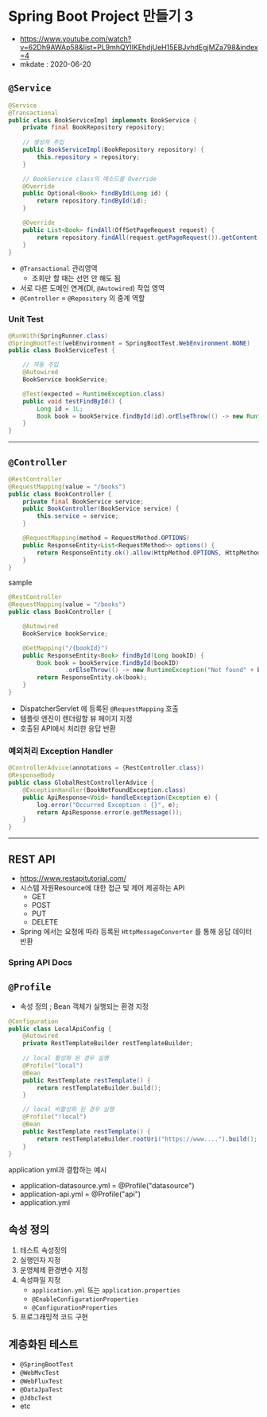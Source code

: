 # Spring Boot Project 만들기 3

- https://www.youtube.com/watch?v=62Dh9AWAp58&list=PL9mhQYIlKEhdjUeH15EBJvhdEgjMZa798&index=4
- mkdate : 2020-06-20

## `@Service`

```java
@Service
@Transactional
public class BookServiceImpl implements BookService {
    private final BookRepository repository;
    
    // 생성자 주입
    public BookServiceImpl(BookRepository repository) {
        this.repository = repository;
    }

    // BookService class의 메소드를 Override
    @Override
    public Optional<Book> findById(Long id) {
        return repository.findById(id);
    }

    @Override
    public List<Book> findAll(OffSetPageRequest request) {
        return repository.findAll(request.getPageRequest()).getContent();
    }
}
```

- `@Transactional` 관리영역
    - 조회만 할 때는 선언 안 해도 됨
- 서로 다른 도메인 연계(DI, `@Autowired`) 작업 영역
- `@Controller` = `@Repository` 의 중계 역할

### Unit Test

```java
@RunWith(SpringRunner.class)
@SpringBootTest(webEnvironment = SpringBootTest.WebEnvironment.NONE)
public class BookServiceTest {

    // 자동 주입
    @Autowired
    BookService bookService;

    @Test(expected = RuntimeException.class)
    public void testFindById() {
        Long id = 1L;
        Book book = bookService.findById(id).orElseThrow(() -> new RuntimeException("Not Found"));
    }
}

```

---

## `@Controller`

```java
@RestController
@RequestMapping(value = "/books")
public class BookController {
    private final BookService service;
    public BookController(BookService service) {
        this.service = service;
    }

    @RequestMapping(method = RequestMethod.OPTIONS)
    public ResponseEntity<List<RequestMethod>> options() {
        return ResponseEntity.ok().allow(HttpMethod.OPTIONS, HttpMethod.HEAD, HttpMethod.GET).build();
    }
}
```

sample

```java
@RestController
@RequestMapping(value = "/books")
public class BookController {

    @Autowired
    BookService bookService;

    @GetMapping("/{bookId}")
    public ResponseEntity<Book> findById(Long bookID) {
        Book book = bookService.findById(bookID)
                .orElseThrow(() -> new RuntimeException("Not found" + bookID));
        return ResponseEntity.ok(book);
    }
}
```

- DispatcherServlet 에 등록된 `@RequestMapping` 호출
- 템플릿 엔진이 렌더링할 뷰 페이지 지정
- 호출된 API에서 처리한 응답 반환

### 예외처리 Exception Handler

```java
@ControllerAdvice(annotations = {RestController.class})
@ResponseBody
public class GlobalRestControllerAdvice {
    @ExceptionHandler(BookNotFoundException.class)
    public ApiResponse<Void> handleException(Exception e) {
        log.error("Occurred Exception : {}", e);
        return ApiResponse.error(e.getMessage());
    }
}
```

---

## REST API

- https://www.restapitutorial.com/
- 시스템 자원Resource에 대한 접근 및 제어 제공하는 API
    - GET
    - POST
    - PUT
    - DELETE
- Spring 에서는 요청에 따라 등록된 `HttpMessageConverter` 를 통해 응답 데이터 반환

### Spring API Docs


## `@Profile`

- 속성 정의 ; Bean 객체가 실행되는 환경 지정

```java
@Configuration
public class LocalApiConfig {
    @Autowired
    private RestTemplateBuilder restTemplateBuilder;
    
    // local 활성화 된 경우 실행
    @Profile("local")    
    @Bean
    public RestTemplate restTemplate() {
        return restTemplateBuilder.build();
    }

    // local 비활성화 된 경우 실행
    @Profile("!local")    
    @Bean
    public RestTemplate restTemplate() {
        return restTemplateBuilder.rootUri("https://www....").build();
    }
}
```

application yml과 결합하는 예시

- application-datasource.yml = @Profile("datasource")
- application-api.yml = @Profile("api")
- application.yml


## 속성 정의

1. 테스트 속성정의
2. 실행인자 지정
3. 운영체제 환경변수 지정
4. 속성파일 지정
    - `application.yml` 또는 `application.properties`
    - `@EnableConfigurationProperties`
    - `@ConfigurationProperties`
5. 프로그래밍적 코드 구현

## 계층화된 테스트

- `@SpringBootTest`
- `@WebMvcTest`
- `@WebFluxTest`
- `@DataJpaTest`
- `@JdbcTest`
- etc
